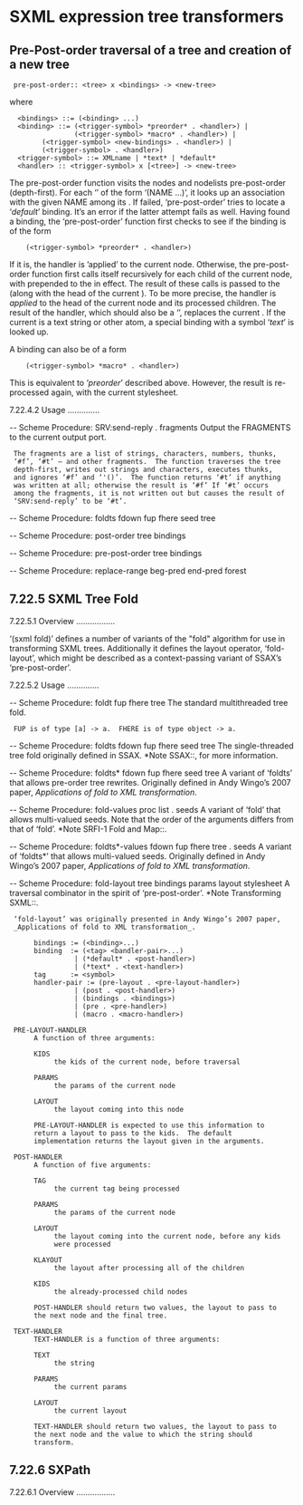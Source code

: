 SXML expression tree transformers
=================================

Pre-Post-order traversal of a tree and creation of a new tree
-------------------------------------------------------------

     pre-post-order:: <tree> x <bindings> -> <new-tree>

   where

      <bindings> ::= (<binding> ...)
      <binding> ::= (<trigger-symbol> *preorder* . <handler>) |
                    (<trigger-symbol> *macro* . <handler>) |
     		(<trigger-symbol> <new-bindings> . <handler>) |
     		(<trigger-symbol> . <handler>)
      <trigger-symbol> ::= XMLname | *text* | *default*
      <handler> :: <trigger-symbol> x [<tree>] -> <new-tree>

   The pre-post-order function visits the nodes and nodelists
pre-post-order (depth-first).  For each ‘<Node>’ of the form ‘(NAME
<Node> ...)’, it looks up an association with the given NAME among its
<BINDINGS>.  If failed, ‘pre-post-order’ tries to locate a ‘*default*’
binding.  It’s an error if the latter attempt fails as well.  Having
found a binding, the ‘pre-post-order’ function first checks to see if
the binding is of the form

     	(<trigger-symbol> *preorder* . <handler>)

   If it is, the handler is ’applied’ to the current node.  Otherwise,
the pre-post-order function first calls itself recursively for each
child of the current node, with <NEW-BINDINGS> prepended to the
<BINDINGS> in effect.  The result of these calls is passed to the
<HANDLER> (along with the head of the current <NODE>).  To be more
precise, the handler is _applied_ to the head of the current node and
its processed children.  The result of the handler, which should also be
a ‘<tree>’, replaces the current <NODE>.  If the current <NODE> is a
text string or other atom, a special binding with a symbol ‘*text*’ is
looked up.

   A binding can also be of a form

     	(<trigger-symbol> *macro* . <handler>)

   This is equivalent to ‘*preorder*’ described above.  However, the
result is re-processed again, with the current stylesheet.

7.22.4.2 Usage
..............

 -- Scheme Procedure: SRV:send-reply . fragments
     Output the FRAGMENTS to the current output port.

     The fragments are a list of strings, characters, numbers, thunks,
     ‘#f’, ‘#t’ – and other fragments.  The function traverses the tree
     depth-first, writes out strings and characters, executes thunks,
     and ignores ‘#f’ and ‘'()’.  The function returns ‘#t’ if anything
     was written at all; otherwise the result is ‘#f’ If ‘#t’ occurs
     among the fragments, it is not written out but causes the result of
     ‘SRV:send-reply’ to be ‘#t’.

 -- Scheme Procedure: foldts fdown fup fhere seed tree

 -- Scheme Procedure: post-order tree bindings

 -- Scheme Procedure: pre-post-order tree bindings

 -- Scheme Procedure: replace-range beg-pred end-pred forest

7.22.5 SXML Tree Fold
---------------------

7.22.5.1 Overview
.................

‘(sxml fold)’ defines a number of variants of the "fold" algorithm for
use in transforming SXML trees.  Additionally it defines the layout
operator, ‘fold-layout’, which might be described as a context-passing
variant of SSAX’s ‘pre-post-order’.

7.22.5.2 Usage
..............

 -- Scheme Procedure: foldt fup fhere tree
     The standard multithreaded tree fold.

     FUP is of type [a] -> a.  FHERE is of type object -> a.

 -- Scheme Procedure: foldts fdown fup fhere seed tree
     The single-threaded tree fold originally defined in SSAX. *Note
     SSAX::, for more information.

 -- Scheme Procedure: foldts* fdown fup fhere seed tree
     A variant of ‘foldts’ that allows pre-order tree rewrites.
     Originally defined in Andy Wingo’s 2007 paper, _Applications of
     fold to XML transformation_.

 -- Scheme Procedure: fold-values proc list . seeds
     A variant of ‘fold’ that allows multi-valued seeds.  Note that the
     order of the arguments differs from that of ‘fold’.  *Note SRFI-1
     Fold and Map::.

 -- Scheme Procedure: foldts*-values fdown fup fhere tree . seeds
     A variant of ‘foldts*’ that allows multi-valued seeds.  Originally
     defined in Andy Wingo’s 2007 paper, _Applications of fold to XML
     transformation_.

 -- Scheme Procedure: fold-layout tree bindings params layout stylesheet
     A traversal combinator in the spirit of ‘pre-post-order’.  *Note
     Transforming SXML::.

     ‘fold-layout’ was originally presented in Andy Wingo’s 2007 paper,
     _Applications of fold to XML transformation_.

          bindings := (<binding>...)
          binding  := (<tag> <bandler-pair>...)
                    | (*default* . <post-handler>)
                    | (*text* . <text-handler>)
          tag      := <symbol>
          handler-pair := (pre-layout . <pre-layout-handler>)
                    | (post . <post-handler>)
                    | (bindings . <bindings>)
                    | (pre . <pre-handler>)
                    | (macro . <macro-handler>)

     PRE-LAYOUT-HANDLER
          A function of three arguments:

          KIDS
               the kids of the current node, before traversal

          PARAMS
               the params of the current node

          LAYOUT
               the layout coming into this node

          PRE-LAYOUT-HANDLER is expected to use this information to
          return a layout to pass to the kids.  The default
          implementation returns the layout given in the arguments.

     POST-HANDLER
          A function of five arguments:

          TAG
               the current tag being processed

          PARAMS
               the params of the current node

          LAYOUT
               the layout coming into the current node, before any kids
               were processed

          KLAYOUT
               the layout after processing all of the children

          KIDS
               the already-processed child nodes

          POST-HANDLER should return two values, the layout to pass to
          the next node and the final tree.

     TEXT-HANDLER
          TEXT-HANDLER is a function of three arguments:

          TEXT
               the string

          PARAMS
               the current params

          LAYOUT
               the current layout

          TEXT-HANDLER should return two values, the layout to pass to
          the next node and the value to which the string should
          transform.

7.22.6 SXPath
-------------

7.22.6.1 Overview
.................

